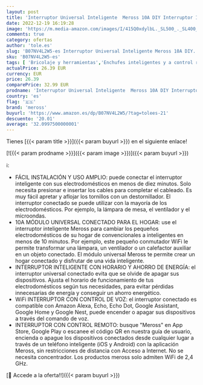 ```yaml
---
layout: post
title: 'Interruptor Universal Inteligente  Meross 10A DIY Interruptor Inteligente compatible con Alexa  Google Home y SmartThings  interruptor WiFi con control de voz  control remoto y función de tiempo  4PCS'
date: 2022-12-19 16:19:28
image: 'https://m.media-amazon.com/images/I/415Q0xdylbL._SL500_._SL400_.jpg'
comments: true
category: ofertas
author: 'tole.es'
slug: 'B07NV4L2W5-es Interruptor Universal Inteligente Meross 10A DIY...'
sku: 'B07NV4L2W5-es'
tags: [ 'Bricolaje y herramientas','Enchufes inteligentes y a control remoto','Enchufes y accesorios','Instalación eléctrica','alexa','google','home','meross','🇪🇸', ]
actualPrice: 26.39 EUR
currency: EUR
price: 26.39
comparePrice: 32.99 EUR
prodname: 'Interruptor Universal Inteligente  Meross 10A DIY Interruptor Inteligente compatible con Alexa  Google Home y SmartThings  interruptor WiFi con control de voz  control remoto y función de tiempo  4PCS'
country: 'es'
flag: '🇪🇸'
brand: 'meross'
buyurl: 'https://www.amazon.es/dp/B07NV4L2W5/?tag=tolees-21'
descuento: '20.01'
average: '32.0997500000001'
---
```


Tienes [{{< param title >}}]({{< param buyurl >}}) en el siguiente enlace!

[![{{< param prodname >}}]({{< param image >}})]({{< param buyurl >}})

ℹ️:

- FÁCIL INSTALACIÓN Y USO AMPLIO: puede conectar el interruptor inteligente con sus electrodomésticos en menos de diez minutos. Solo necesita presionar e insertar los cables para completar el cableado. Es muy fácil apretar y aflojar los tornillos con un destornillador. El interruptor conectado se puede utilizar con la mayoría de los electrodomésticos. Por ejemplo, la lámpara de mesa, el ventilador y el microondas.
- 10A MÓDULO UNIVERSAL CONECTADO PARA EL HOGAR: use el interruptor inteligente Meross para cambiar los pequeños electrodomésticos de su hogar de convencionales a inteligentes en menos de 10 minutos. Por ejemplo, este pequeño conmutador WiFi le permite transformar una lámpara, un ventilador o un calefactor auxiliar en un objeto conectado. El módulo universal Meross te permite crear un hogar conectado y disfrutar de una vida inteligente.
- INTERRUPTOR INTELIGENTE CON HORARIO Y AHORRO DE ENERGÍA: el interruptor universal conectado evita que se olvide de apagar sus dispositivos. Ajusta el horario de funcionamiento de tus electrodomésticos según tus necesidades, para evitar pérdidas innecesarias de energía y conseguir un ahorro energético.
- WiFi INTERRUPTOR CON CONTROL DE VOZ: el interruptor conectado es compatible con Amazon Alexa, Echo, Echo Dot, Google Assistant, Google Home y Google Nest, puede encender o apagar sus dispositivos a través del comando de voz.
- INTERRUPTOR CON CONTROL REMOTO: busque "Meross" en App Store, Google Play o escanee el código QR en nuestra guía de usuario, encienda o apague los dispositivos conectados desde cualquier lugar a través de un teléfono inteligente (iOS y Android) con la aplicación Meross, sin restricciones de distancia con Acceso a Internet. No se necesita concentrador. Los productos meross solo admiten WiFi de 2,4 GHz.

[🛒 Accede a la oferta!!]({{< param buyurl >}})
